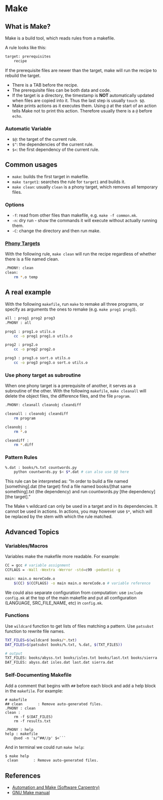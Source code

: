 # Make

## What is Make?

Make is a build tool, which reads rules from a makefile.

A rule looks like this:

```bash
target: prerequisites
    recipe
```

If the prerequisite files are newer than the target, make will run the recipe to rebuild the target.

* There is a TAB before the recipe.
* The prerequisite files can be both data and code.
* If the target is a directory, the timestamp is **NOT** automatically updated when files are copied into it. Thus the last step is usually `touch $@`.
* Make prints actions as it executes them. Using `@` at the start of an action tells Make not to print this action. Therefore usually there is a `@` before `echo`.

### Automatic Variable

* `$@`: the target of the current rule.
* `$^`: the dependencies of the current rule.
* `$<`: the first dependency of the current rule.

## Common usages

* `make`: builds the first target in makefile.
* `make target1`: searches the rule for `target1` and builds it.
* `make clean`: usually `clean` is a phony target, which removes all temporary files.

### **Options**

* `-f`: read from other files than makefile, e.g. `make -f common.mk`.
* `-n`: dry run - show the commands it will execute without actually running them.
* `-C`: change the directory and then run make.

### [Phony Targets](https://www.gnu.org/software/make/manual/html_node/Phony-Targets.html)

With the following rule, `make clean` will run the recipe regardless of whether there is a file named clean.

```bash
.PHONY: clean
clean:
    rm *.o temp
```

## A real example

With the following `makefile`, run `make` to remake all three programs, or specify as arguments the ones to remake \(e.g. `make prog1 prog3`\).

```bash
all : prog1 prog2 prog3
.PHONY : all

prog1 : prog1.o utils.o
    cc -o prog1 prog1.o utils.o

prog2 : prog2.o
    cc -o prog2 prog2.o

prog3 : prog3.o sort.o utils.o
    cc -o prog3 prog3.o sort.o utils.o
```

### Use phony target as subroutine

When one phony target is a prerequisite of another, it serves as a subroutine of the other. With the following `makefile`, `make cleanall` will delete the object files, the difference files, and the file `program`.

```bash
.PHONY: cleanall cleanobj cleandiff

cleanall : cleanobj cleandiff
    rm program

cleanobj :
    rm *.o

cleandiff :
    rm *.diff
```

### Pattern Rules

```bash
%.dat : books/%.txt countwords.py
    python countwords.py $< $*.dat # can also use $@ here
```

This rule can be interpreted as: “In order to build a file named \[something\].dat \(the target\) find a file named books/\[that same something\].txt \(the dependency\) and run countwords.py \[the dependency\] \[the target\].”

The Make `%` wildcard can only be used in a target and in its dependencies. It cannot be used in actions. In actions, you may however use `$*`, which will be replaced by the stem with which the rule matched.

## Advanced Topics

### Variables/Macros

Variables make the makefile more readable. For example:

```bash
CC = gcc # variable assignment
CCFLAGS = -Wall -Wextra -Werror -std=c99 -pedantic -g

main: main.o moreCode.o
    $(CC) $(CCFLAGS) -o main main.o moreCode.o # variable reference
```

We could also separate configuration from computation: use `include config.mk` at the top of the main makefile and put all configuration \(LANGUAGE, SRC\_FILE\_NAME, etc\) in `config.mk`.

### Functions

Use `wildcard` function to get lists of files matching a pattern. Use `patsubst` function to rewrite file names.

```bash
TXT_FILES=$(wildcard books/*.txt)
DAT_FILES=$(patsubst books/%.txt, %.dat, $(TXT_FILES))

# output
TXT_FILES: books/abyss.txt books/isles.txt books/last.txt books/sierra.txt
DAT_FILES: abyss.dat isles.dat last.dat sierra.dat
```

### Self-Documenting Makefile

Add a comment that begins with `##` before each block and add a help block in the `makefile`. For example:

```text
# makefile
## clean       : Remove auto-generated files.
.PHONY : clean
clean :
    rm -f $(DAT_FILES)
    rm -f results.txt

.PHONY : help
help : makefile
    @sed -n 's/^##//p' $<```
```

And in terminal we could run `make help`:

```bash
$ make help
 clean       : Remove auto-generated files.
```

## References

* [Automation and Make \(Software Carpentry\)](http://swcarpentry.github.io/make-novice/)
* [GNU Make manual](https://www.gnu.org/software/make/manual/make.html)

